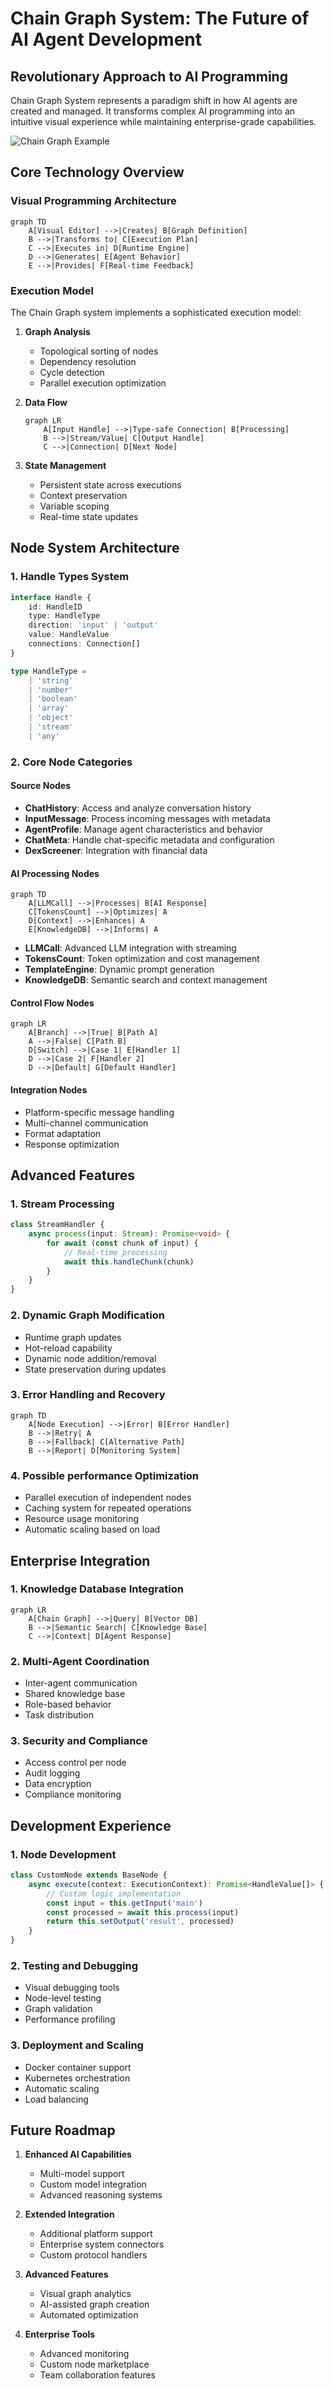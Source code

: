 # Chain Graph System: The Future of AI Agent Development

## Revolutionary Approach to AI Programming

Chain Graph System represents a paradigm shift in how AI agents are created and managed. It transforms complex AI programming into an intuitive visual experience while maintaining enterprise-grade capabilities.

![Chain Graph Example](./assets/chain-graph-example.png)

## Core Technology Overview

### Visual Programming Architecture
```mermaid
graph TD
    A[Visual Editor] -->|Creates| B[Graph Definition]
    B -->|Transforms to| C[Execution Plan]
    C -->|Executes in| D[Runtime Engine]
    D -->|Generates| E[Agent Behavior]
    E -->|Provides| F[Real-time Feedback]
```

### Execution Model

The Chain Graph system implements a sophisticated execution model:

1. **Graph Analysis**
    - Topological sorting of nodes
    - Dependency resolution
    - Cycle detection
    - Parallel execution optimization

2. **Data Flow**
   ```mermaid
   graph LR
       A[Input Handle] -->|Type-safe Connection| B[Processing]
       B -->|Stream/Value| C[Output Handle]
       C -->|Connection| D[Next Node]
   ```

3. **State Management**
    - Persistent state across executions
    - Context preservation
    - Variable scoping
    - Real-time state updates

## Node System Architecture

### 1. Handle Types System
```typescript
interface Handle {
    id: HandleID
    type: HandleType
    direction: 'input' | 'output'
    value: HandleValue
    connections: Connection[]
}

type HandleType =
    | 'string'
    | 'number'
    | 'boolean'
    | 'array'
    | 'object'
    | 'stream'
    | 'any'
```

### 2. Core Node Categories

#### Source Nodes
- **ChatHistory**: Access and analyze conversation history
- **InputMessage**: Process incoming messages with metadata
- **AgentProfile**: Manage agent characteristics and behavior
- **ChatMeta**: Handle chat-specific metadata and configuration
- **DexScreener**: Integration with financial data

#### AI Processing Nodes
```mermaid
graph TD
    A[LLMCall] -->|Processes| B[AI Response]
    C[TokensCount] -->|Optimizes| A
    D[Context] -->|Enhances| A
    E[KnowledgeDB] -->|Informs| A
```

- **LLMCall**: Advanced LLM integration with streaming
- **TokensCount**: Token optimization and cost management
- **TemplateEngine**: Dynamic prompt generation
- **KnowledgeDB**: Semantic search and context management

#### Control Flow Nodes
```mermaid
graph LR
    A[Branch] -->|True| B[Path A]
    A -->|False| C[Path B]
    D[Switch] -->|Case 1| E[Handler 1]
    D -->|Case 2| F[Handler 2]
    D -->|Default| G[Default Handler]
```

#### Integration Nodes
- Platform-specific message handling
- Multi-channel communication
- Format adaptation
- Response optimization

## Advanced Features

### 1. Stream Processing
```typescript
class StreamHandler {
    async process(input: Stream): Promise<void> {
        for await (const chunk of input) {
            // Real-time processing
            await this.handleChunk(chunk)
        }
    }
}
```

### 2. Dynamic Graph Modification
- Runtime graph updates
- Hot-reload capability
- Dynamic node addition/removal
- State preservation during updates

### 3. Error Handling and Recovery
```mermaid
graph TD
    A[Node Execution] -->|Error| B[Error Handler]
    B -->|Retry| A
    B -->|Fallback| C[Alternative Path]
    B -->|Report| D[Monitoring System]
```

### 4. Possible performance Optimization
- Parallel execution of independent nodes
- Caching system for repeated operations
- Resource usage monitoring
- Automatic scaling based on load

## Enterprise Integration

### 1. Knowledge Database Integration
```mermaid
graph LR
    A[Chain Graph] -->|Query| B[Vector DB]
    B -->|Semantic Search| C[Knowledge Base]
    C -->|Context| D[Agent Response]
```

### 2. Multi-Agent Coordination
- Inter-agent communication
- Shared knowledge base
- Role-based behavior
- Task distribution

### 3. Security and Compliance
- Access control per node
- Audit logging
- Data encryption
- Compliance monitoring

## Development Experience

### 1. Node Development
```typescript
class CustomNode extends BaseNode {
    async execute(context: ExecutionContext): Promise<HandleValue[]> {
        // Custom logic implementation
        const input = this.getInput('main')
        const processed = await this.process(input)
        return this.setOutput('result', processed)
    }
}
```

### 2. Testing and Debugging
- Visual debugging tools
- Node-level testing
- Graph validation
- Performance profiling

### 3. Deployment and Scaling
- Docker container support
- Kubernetes orchestration
- Automatic scaling
- Load balancing

## Future Roadmap

1. **Enhanced AI Capabilities**
    - Multi-model support
    - Custom model integration
    - Advanced reasoning systems

2. **Extended Integration**
    - Additional platform support
    - Enterprise system connectors
    - Custom protocol handlers

3. **Advanced Features**
    - Visual graph analytics
    - AI-assisted graph creation
    - Automated optimization

4. **Enterprise Tools**
    - Advanced monitoring
    - Custom node marketplace
    - Team collaboration features